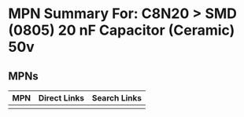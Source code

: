 



# MPN Summary For: C8N20 > SMD (0805) 20 nF Capacitor (Ceramic) 50v

## MPNs
  

|MPN|Direct Links|Search Links|
| :--- | :--- | :--- |
||||
